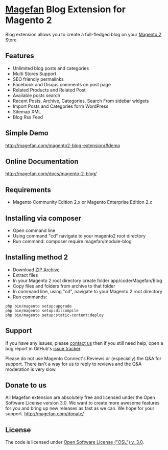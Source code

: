 # [Magefan](http://magefan.com/) Blog Extension for Magento 2

Blog extension allows you to create a full-fledged blog on your [Magento 2](http://magento.com/) Store.

## Features
  * Unlimited blog posts and categories
  * Multi Stores Support
  * SEO friendly permalinks
  * Facebook and Disqus comments on post page
  * Related Products and Related Post
  * Available posts search
  * Recent Posts, Archive, Categories, Search From sidebar widgets
  * Import Posts and Categories form WordPress
  * Sitemap XML
  * Blog Rss Feed

## Simple Demo
http://magefan.com/magento2-blog-extension/#demo

## Online Documentation
http://magefan.com/docs/magento-2-blog/

## Requirements
  * Magento Community Edition 2.x or Magento Enterprise Edition 2.x

## Installing via composer
  * Open command line
  * Using command "cd" navigate to your magento2 root directory
  * Run command: composer require magefan/module-blog

  

## Installing method 2
  * Download [ZIP Archive](https://github.com/magefan/module-blog/archive/master.zip)
  * Extract files
  * In your Magento 2 root directory create folder app/code/Magefan/Blog
  * Copy files and folders from archive to that folder
  * In command line, using "cd", navigate to your Magento 2 root directory
  * Run commands:
```
php bin/magento setup:upgrade
php bin/magento setup:di:compile
php bin/magento setup:static-content:deploy
```

## Support
If you have any issues, please [contact us](mailto:support@magefan.com)
then if you still need help, open a bug report in GitHub's
[issue tracker](https://github.com/magefan/module-blog/issues).

Please do not use Magento Connect's Reviews or (especially) the Q&A for support.
There isn't a way for us to reply to reviews and the Q&A moderation is very slow.

## Donate to us
All Magefan extension are absolutely free and licensed under the Open Software License version 3.0. We want to create more awesome features for you and bring up new releases as fast as we can. We hope for your support.
http://magefan.com/donate/

## License
The code is licensed under [Open Software License ("OSL") v. 3.0](http://opensource.org/licenses/osl-3.0.php).
